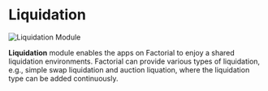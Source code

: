 # Liquidation

![Liquidation Module](../../images/liquidation.png)

**Liquidation** module enables the apps on Factorial to enjoy a shared liquidation environments.
Factorial can provide various types of liquidation, e.g., simple swap liquidation and auction liquation, where the liquidation type can be added continuously.

